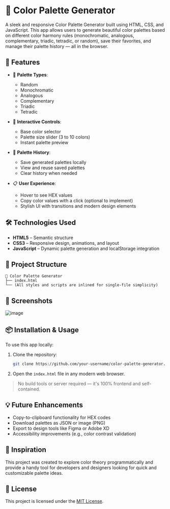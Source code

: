 # 🎨 Color Palette Generator

A sleek and responsive Color Palette Generator built using HTML, CSS, and JavaScript. This app allows users to generate beautiful color palettes based on different color harmony rules (monochromatic, analogous, complementary, triadic, tetradic, or random), save their favorites, and manage their palette history — all in the browser.

## 🚀 Features

* 🎯 **Palette Types**:

  * Random
  * Monochromatic
  * Analogous
  * Complementary
  * Triadic
  * Tetradic

* 🎨 **Interactive Controls**:

  * Base color selector
  * Palette size slider (3 to 10 colors)
  * Instant palette preview

* 💾 **Palette History**:

  * Save generated palettes locally
  * View and reuse saved palettes
  * Clear history when needed

* 📋 **User Experience**:

  * Hover to see HEX values
  * Copy color values with a click (optional to implement)
  * Stylish UI with transitions and modern design elements

## 🛠️ Technologies Used

* **HTML5** – Semantic structure
* **CSS3** – Responsive design, animations, and layout
* **JavaScript** – Dynamic palette generation and localStorage integration

## 📂 Project Structure

```
📁 Color Palette Generator
├── index.html
└── (All styles and scripts are inlined for single-file simplicity)
```

## 📸 Screenshots

![image](https://github.com/user-attachments/assets/86a1c64b-b094-4ce5-81fc-41026ef19cb2)

## 📦 Installation & Usage

To use this app locally:

1. Clone the repository:

   ```bash
   git clone https://github.com/your-username/color-palette-generator.git
   ```

2. Open the `index.html` file in any modern web browser.

> No build tools or server required — it's 100% frontend and self-contained.

## 💡 Future Enhancements

* Copy-to-clipboard functionality for HEX codes
* Download palettes as JSON or image (PNG)
* Export to design tools like Figma or Adobe XD
* Accessibility improvements (e.g., color contrast validation)

## 🧠 Inspiration

This project was created to explore color theory programmatically and provide a handy tool for developers and designers looking for quick and customizable palette ideas.

## 📃 License

This project is licensed under the [MIT License](LICENSE).
